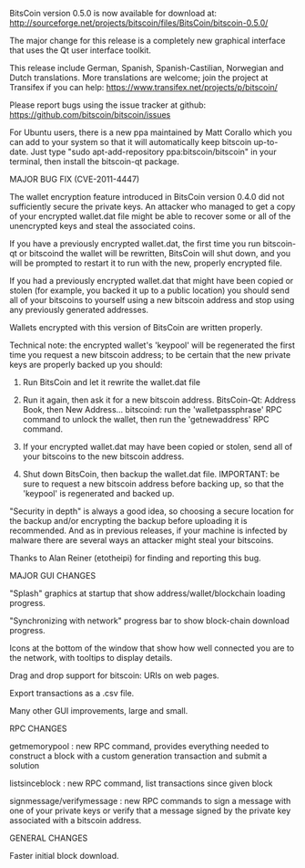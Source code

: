 BitsCoin version 0.5.0 is now available for download at:
http://sourceforge.net/projects/bitscoin/files/BitsCoin/bitscoin-0.5.0/

The major change for this release is a completely new graphical interface that uses the Qt user interface toolkit.

This release include German, Spanish, Spanish-Castilian, Norwegian and Dutch translations. More translations are welcome; join the project at Transifex if you can help:
https://www.transifex.net/projects/p/bitscoin/

Please report bugs using the issue tracker at github:
https://github.com/bitscoin/bitscoin/issues

For Ubuntu users, there is a new ppa maintained by Matt Corallo which you can add to your system so that it will automatically keep bitscoin up-to-date.  Just type "sudo apt-add-repository ppa:bitscoin/bitscoin" in your terminal, then install the bitscoin-qt package.

MAJOR BUG FIX  (CVE-2011-4447)

The wallet encryption feature introduced in BitsCoin version 0.4.0 did not sufficiently secure the private keys. An attacker who
managed to get a copy of your encrypted wallet.dat file might be able to recover some or all of the unencrypted keys and steal the
associated coins.

If you have a previously encrypted wallet.dat, the first time you run bitscoin-qt or bitscoind the wallet will be rewritten, BitsCoin will
shut down, and you will be prompted to restart it to run with the new, properly encrypted file.

If you had a previously encrypted wallet.dat that might have been copied or stolen (for example, you backed it up to a public
location) you should send all of your bitscoins to yourself using a new bitscoin address and stop using any previously generated addresses.

Wallets encrypted with this version of BitsCoin are written properly.

Technical note: the encrypted wallet's 'keypool' will be regenerated the first time you request a new bitscoin address; to be certain that the
new private keys are properly backed up you should:

1. Run BitsCoin and let it rewrite the wallet.dat file

2. Run it again, then ask it for a new bitscoin address.
BitsCoin-Qt: Address Book, then New Address...
bitscoind: run the 'walletpassphrase' RPC command to unlock the wallet,  then run the 'getnewaddress' RPC command.

3. If your encrypted wallet.dat may have been copied or stolen, send  all of your bitscoins to the new bitscoin address.

4. Shut down BitsCoin, then backup the wallet.dat file.
IMPORTANT: be sure to request a new bitscoin address before backing up, so that the 'keypool' is regenerated and backed up.

"Security in depth" is always a good idea, so choosing a secure location for the backup and/or encrypting the backup before uploading it is recommended. And as in previous releases, if your machine is infected by malware there are several ways an attacker might steal your bitscoins.

Thanks to Alan Reiner (etotheipi) for finding and reporting this bug.

MAJOR GUI CHANGES

"Splash" graphics at startup that show address/wallet/blockchain loading progress.

"Synchronizing with network" progress bar to show block-chain download progress.

Icons at the bottom of the window that show how well connected you are to the network, with tooltips to display details.

Drag and drop support for bitscoin: URIs on web pages.

Export transactions as a .csv file.

Many other GUI improvements, large and small.

RPC CHANGES

getmemorypool : new RPC command, provides everything needed to construct a block with a custom generation transaction and submit a solution

listsinceblock : new RPC command, list transactions since given block

signmessage/verifymessage : new RPC commands to sign a message with one of your private keys or verify that a message signed by the private key associated with a bitscoin address.

GENERAL CHANGES

Faster initial block download.
